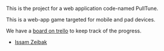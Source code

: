 This is the project for a web application code-named PullTune.

This is a web-app game targeted for mobile and pad devices.

We have a [board on trello](https://trello.com/board/pulltune/4f14f042ad8f67e81402af6d) to keep track of the progress.

- [Issam Zeibak](http://feveroftime.com)